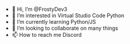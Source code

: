 - 👋 Hi, I’m @FrostyDev3
- 👀 I’m interested in Virtual Studio Code Python
- 🌱 I’m currently learning Python/JS
- 💞️ I’m looking to collaborate on many things
- 📫 How to reach me Discord

<!---
FrostyDev3/FrostyDev3 is a ✨ special ✨ repository because its `README.md` (this file) appears on your GitHub profile.
You can click the Preview link to take a look at your changes.
--->

